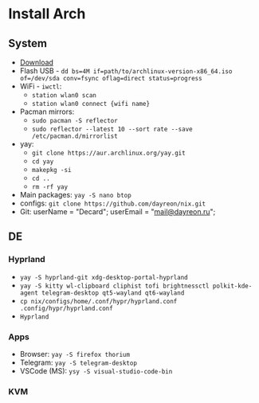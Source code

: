 # Install Arch
## System

* [Download](https://archlinux.org/download/)
* Flash USB - `dd bs=4M if=path/to/archlinux-version-x86_64.iso of=/dev/sda conv=fsync oflag=direct status=progress`
* WiFi - `iwctl`:
  * `station wlan0 scan`
  * `station wlan0 connect {wifi name}`
* Pacman mirrors: 
  * `sudo pacman -S reflector`
  * `sudo reflector --latest 10 --sort rate --save /etc/pacman.d/mirrorlist`
* yay:
  * `git clone https://aur.archlinux.org/yay.git`
  * `cd yay`
  * `makepkg -si`
  * `cd ..`
  * `rm -rf yay`
* Main packages: `yay -S nano btop`
* configs: `git clone https://github.com/dayreon/nix.git`
* Git:     userName = "Decard";
    userEmail = "mail@dayreon.ru";

## DE

### Hyprland

* `yay -S hyprland-git xdg-desktop-portal-hyprland`
* `yay -S kitty wl-clipboard cliphist tofi brightnessctl polkit-kde-agent telegram-desktop qt5-wayland qt6-wayland`
* `cp nix/configs/home/.conf/hypr/hyprland.conf .config/hypr/hyprland.conf`
* `Hyprland`

### Apps

* Browser: `yay -S firefox thorium`
* Telegram: `yay -S telegram-desktop`
* VSCode (MS): `ysy -S visual-studio-code-bin`

### KVM